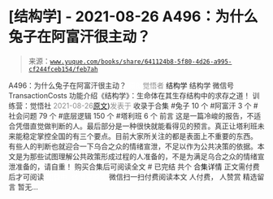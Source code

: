 # [结构学] - 2021-08-26 A496：为什么兔子在阿富汗很主动？

> 来源：[`www.yuque.com/books/share/641124b8-5f80-4d26-a995-cf244fceb154/feb7ah`](https://www.yuque.com/books/share/641124b8-5f80-4d26-a995-cf244fceb154/feb7ah)

<ne-p id="520f42f3293818f927861ebbd5b15da4_p_0" data-lake-id="520f42f3293818f927861ebbd5b15da4_p_0"><ne-text id="u6415e4dc" style="color: rgb(51, 51, 51);">A496：为什么兔子在阿富汗很主动？</ne-text></ne-p> <ne-p id="79651cdf7570e3e1f2dad4b6e6740f90" data-lake-id="79651cdf7570e3e1f2dad4b6e6740f90"><ne-text id="ud7c91908" ne-fontsize="12" style="color: rgb(255, 255, 255);">原创</ne-text><ne-text id="u6aa3f561" style="color: rgb(140, 140, 140);">觉悟者</ne-text> <ne-text id="ud3e9b4a7" ne-fontsize="14">结构学</ne-text></ne-p> <ne-p id="7831a09a5c017bbef9a8dcc9f3354c29" data-lake-id="7831a09a5c017bbef9a8dcc9f3354c29"><ne-text id="u9491d107" ne-fontsize="14" ne-bold="true" style="color: rgb(51, 51, 51);">结构学</ne-text></ne-p> <ne-p id="596f57b6ef485c592575297eac95062a" data-lake-id="596f57b6ef485c592575297eac95062a"><ne-text id="u9b84410c" ne-fontsize="14" style="color: rgb(51, 51, 51);">微信号</ne-text><ne-text id="u5ce1f176" ne-fontsize="14" style="color: rgb(51, 51, 51);">TransactionCosts</ne-text></ne-p> <ne-p id="9882cb58bdcd34111005d281d0c6af50" data-lake-id="9882cb58bdcd34111005d281d0c6af50"><ne-text id="u7ef6da19" ne-fontsize="14" style="color: rgb(51, 51, 51);">功能介绍</ne-text><ne-text id="udc56be92" ne-fontsize="14" style="color: rgb(51, 51, 51);">《结构学》：生命体在其生存结构中的求存之道！ 训练营：觉悟社</ne-text></ne-p> <ne-p id="e694a8ce1e24ec574f50ad1c9bd65f97" data-lake-id="e694a8ce1e24ec574f50ad1c9bd65f97"><ne-text id="ue2562790" style="color: rgb(140, 140, 140);">2021-08-26</ne-text>[<ne-text id="ue5fe347e" ne-fontsize="14">原文</ne-text>](https://mp.weixin.qq.com/s?__biz=MzIzMDYwOTM0Mg==&mid=2247486278&idx=1&sn=40d09857088bebd3c70bec1c7a500f06&chksm=e8b19397dfc61a810125242c8e395330f934390eb50bd54053ecd3f31ddc91de4e429c0f693a#rd))<ne-text id="u582fa2aa" ne-fontsize="14" style="color: rgb(140, 140, 140);">发表于</ne-text></ne-p> <ne-p id="181485d49ddf3db8e671e8aca9d3bdf2" data-lake-id="181485d49ddf3db8e671e8aca9d3bdf2"><ne-text id="ua6030162" style="color: rgb(51, 51, 51);">收录于合集</ne-text></ne-p> <ne-p id="599cd8b562aace60707dfcfa024b358a" data-lake-id="599cd8b562aace60707dfcfa024b358a"><ne-text id="u665c1a5a" style="color: rgb(51, 51, 51);">#兔子 10 个</ne-text></ne-p> <ne-p id="62feaaa4a18984d542e3c66aea54232a" data-lake-id="62feaaa4a18984d542e3c66aea54232a"><ne-text id="u06d53efd" style="color: rgb(51, 51, 51);">#阿富汗 3 个</ne-text></ne-p> <ne-p id="19e8794ce4a7a89544762917dd8b2161" data-lake-id="19e8794ce4a7a89544762917dd8b2161"><ne-text id="u19f94a11" style="color: rgb(51, 51, 51);">#社会问题 79 个</ne-text></ne-p> <ne-p id="3c361ee9701f699e0dfd75341c75defe" data-lake-id="3c361ee9701f699e0dfd75341c75defe"><ne-text id="u44b76e42" style="color: rgb(51, 51, 51);">#底层逻辑 150 个</ne-text></ne-p> <ne-p id="d88e8ec6295b2d197aa77716d36d5a20" data-lake-id="d88e8ec6295b2d197aa77716d36d5a20"><ne-text id="u4f48939b" style="color: rgb(51, 51, 51);">#塔利班 6 个</ne-text></ne-p> <ne-p id="8f32326d22e7efec78b93271e37f9cc3" data-lake-id="8f32326d22e7efec78b93271e37f9cc3"><ne-text id="uceee7ddd" style="color: rgb(51, 51, 51);">前言</ne-text></ne-p> <ne-p id="e8a3659ecf15cd4cb59ffd637190d68c" data-lake-id="e8a3659ecf15cd4cb59ffd637190d68c"><ne-text id="u1a3b6e94" style="color: rgb(51, 51, 51);">这是一篇冷峻的报告，不适合凭借直觉做判断的人。最后部分是一种很快就能看得见的预言。真正让塔利班未来能稳定掌控全国的有三个要点。目前大家所关注的都是表面上不重要的东西。</ne-text></ne-p> <ne-p id="81397baf8fd5d72cee282dfc6b76ebc3" data-lake-id="81397baf8fd5d72cee282dfc6b76ebc3"><ne-text id="ud5942f10" style="color: rgb(51, 51, 51);">有些人的判断也就迎合一下乌合之众的情绪宣泄，不足以作为公共决策的依据。本文是为那些试图理解公共政策形成过程的人准备的，不是为满足乌合之众的情绪宣泄准备的，请自重！</ne-text></ne-p> <ne-p id="cf90b15c2a5728afe8856ab5268be0ac" data-lake-id="cf90b15c2a5728afe8856ab5268be0ac" ne-alignment="center"><ne-text id="u6e2ebfae" style="color: rgb(51, 51, 51);">购买合集后可阅读全文</ne-text></ne-p> <ne-p id="3123632c9a0284b3b71f9f2a655fa6c3" data-lake-id="3123632c9a0284b3b71f9f2a655fa6c3" ne-alignment="center"><ne-text id="u7e961cf5" style="color: rgb(51, 51, 51);">#</ne-text></ne-p> <ne-p id="b86528a10ca3d66f463ecbf7ed5fd6cc" data-lake-id="b86528a10ca3d66f463ecbf7ed5fd6cc" ne-alignment="center"><ne-text id="ueaef7c11" style="color: rgb(51, 51, 51);">已完结 共个</ne-text></ne-p> <ne-p id="aa5356354b629258bcb96e6a2070fedc" data-lake-id="aa5356354b629258bcb96e6a2070fedc" ne-alignment="center"><ne-text id="ucb37f29b" ne-fontsize="16">合集详情</ne-text></ne-p> <ne-p id="c31b04826e5da5bb13da35b94a30052e" data-lake-id="c31b04826e5da5bb13da35b94a30052e" ne-alignment="center"><ne-text id="ua3a72586" style="color: rgb(51, 51, 51);">正文需付费后才可阅读</ne-text></ne-p> <ne-p id="ccbe80fc345265a9227e3368b44cdfc5" data-lake-id="ccbe80fc345265a9227e3368b44cdfc5" ne-alignment="center"><ne-text id="u1d11ebd7" style="color: rgb(255, 255, 255);">加载中</ne-text></ne-p> <ne-p id="6047493518906d7dcc94124495376dc6" data-lake-id="6047493518906d7dcc94124495376dc6" ne-alignment="center"><ne-text id="uf42a5b82" style="color: rgb(255, 255, 255);"> 微信豆购买</ne-text></ne-p> <ne-p id="13e625070bbf6e06dca785a59273509a" data-lake-id="13e625070bbf6e06dca785a59273509a" ne-alignment="center"><ne-text id="u2aef387b" style="color: rgb(51, 51, 51);">微信扫一扫付费阅读本文</ne-text></ne-p> <ne-p id="c643b0face51ef0722c3f6b3aa136551" data-lake-id="c643b0face51ef0722c3f6b3aa136551" ne-alignment="center"><ne-text id="u9c9fb569" ne-fontsize="13" style="color: rgb(51, 51, 51);">人付费， 人赞赏</ne-text></ne-p> <ne-h3 id="1Flg6" data-lake-id="1Flg6"><ne-heading-ext><ne-heading-anchor></ne-heading-anchor><ne-heading-fold></ne-heading-fold></ne-heading-ext><ne-heading-content><ne-text id="u75039771" ne-fontsize="16" style="color: rgb(51, 51, 51);">精选留言</ne-text></ne-heading-content></ne-h3> <ne-p id="24b45311132e4d33713a81d3e14789e8" data-lake-id="24b45311132e4d33713a81d3e14789e8"><ne-text id="u117cb09a" style="color: rgb(51, 51, 51);">暂无...</ne-text></ne-p>